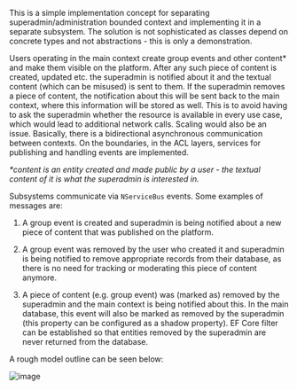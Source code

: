 This is a simple implementation concept for separating superadmin/administration bounded context and implementing it in a separate subsystem.
The solution is not sophisticated as classes depend on concrete types and not abstractions - this is only a demonstration.

Users operating in the main context create group events and other content* and make them visible on the platform. After any such piece of content is created, updated etc. the superadmin is notified about it and the textual content (which can be misused) is sent to them.
If the superadmin removes a piece of content, the notification about this will be sent back to the main context, where this information will be stored as well. This is to avoid having to ask the superadmin whether the resource is available in every use case, which would lead to additional network calls. Scaling would also be an issue.
Basically, there is a bidirectional asynchronous communication between contexts. On the boundaries, in the ACL layers, services for publishing and handling events are implemented.

_*content is an entity created and made public by a user - the textual content of it is what the superadmin is interested in._

Subsystems communicate via `NServiceBus` events. Some examples of messages are:
1. A group event is created and superadmin is being notified about a new piece of content that was published on the platform.


2. A group event was removed by the user who created it and superadmin is being notified to remove appropriate records from their database, as there is no need for tracking or moderating this piece of content anymore.

3. A piece of content (e.g. group event) was (marked as) removed by the superadmin and the main context is being notified about this. In the main database, this event will also be marked as removed by the superadmin (this property can be configured as a shadow property). EF Core filter can be established so that entities removed by the superadmin are never returned from the database.

A rough model outline can be seen below:

![image](https://user-images.githubusercontent.com/26906390/147080278-171fc487-581a-45cf-9236-759c7ef43c88.png)

